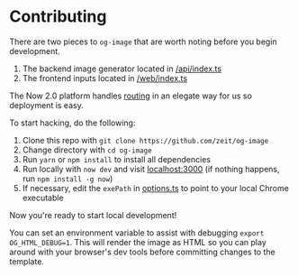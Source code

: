 # Contributing

There are two pieces to `og-image` that are worth noting before you begin development.

1. The backend image generator located in [/api/index.ts](https://github.com/zeit/og-image/blob/master/api/index.ts)
2. The frontend inputs located in [/web/index.ts](https://github.com/zeit/og-image/blob/master/web/index.ts)

The Now 2.0 platform handles [routing](https://github.com/zeit/og-image/blob/master/now.json#L12) in an elegate way for us so deployment is easy.

To start hacking, do the following:

1. Clone this repo with `git clone https://github.com/zeit/og-image`
2. Change directory with `cd og-image`
3. Run `yarn` or `npm install` to install all dependencies
4. Run locally with `now dev` and visit [localhost:3000](http://localhost:3000)  (if nothing happens, run `npm install -g now`)
5. If necessary, edit the `exePath` in [options.ts](https://github.com/zeit/og-image/blob/master/src/options.ts) to point to your local Chrome executable

Now you're ready to start local development!

You can set an environment variable to assist with debugging `export OG_HTML_DEBUG=1`. This will render the image as HTML so you can play around with your browser's dev tools before committing changes to the template.
